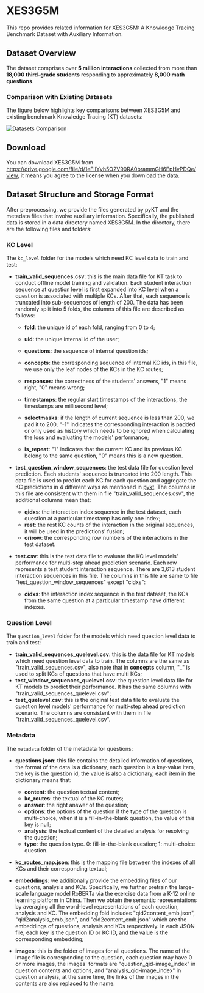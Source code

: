 # XES3G5M

This repo provides related information for XES3G5M: A Knowledge Tracing Benchmark Dataset with Auxiliary Information.

## Dataset Overview

The dataset comprises over **5 million interactions** collected from more than **18,000 third-grade students** responding to approximately **8,000 math questions**. 

### Comparison with Existing Datasets
The figure below highlights key comparisons between XES3G5M and existing benchmark Knowledge Tracing (KT) datasets:

![Datasets Comparison](https://github.com/user-attachments/assets/483fcd4c-2c0d-4457-8a71-782bdba72352)

## Download

You can download XES3G5M from https://drive.google.com/file/d/1eFiIYyh5O2V90RA0brammGH6EpHvPDQe/view, it means you agree to the license when you download the data.


## Dataset Structure and Storage Format

After preprocessing, we provide the files generated by pyKT and the metadata files that involve auxiliary information. Specifically, the published data is stored in a data directory named XES3G5M. In the directory, there are the following files and folders:

### KC Level

The `kc_level` folder for the models which need KC level data to train and test:

- **train_valid_sequences.csv**: this is the main data file for KT task to conduct offline model training and validation. Each student interaction sequence at question level is first expanded into KC level when a question is associated with multiple KCs. After that, each sequence is truncated into sub-sequences of length of 200. The data has been randomly split into 5 folds, the columns of this file are described as follows:

  - **fold**: the unique id of each fold, ranging from 0 to 4;

  - **uid**: the unique internal id of the user;

  - **questions**: the sequence of internal question ids;

  - **concepts**: the corresponding sequence of internal KC ids, in this file, we use only the leaf nodes of the KCs in the KC routes;
  - **responses**: the correctness of the students' answers, "1" means right, "0" means wrong;
  - **timestamps**: the regular start timestamps of the interactions, the timestamps are millisecond level;
  - **selectmasks**: if the length of current sequence is less than 200, we pad it to 200, "-1" indicates the corresponding interaction is padded or only used as history which needs to be ignored when calculating the loss and evaluating the models' performance;
  - **is_repeat**: "1" indicates that the current KC and its previous KC belong to the same question, "0" means this is a new question.

- **test_question_window_sequences**: the test data file for question level prediction. Each students' sequence is truncated into 200 length. This data file is used to predict each KC for each question and aggregate the KC predictions in 4 different ways as mentioned in [pykt](https://arxiv.org/abs/2206.11460). The columns in this file are consistent with them in file "train_valid_sequences.csv", the additional columns mean that:

  - **qidxs**: the interaction index sequence in the test dataset, each question at a particular timestamp has only
    one index;
  - **rest**: the rest KC counts of the interaction in the original sequences, it will be used in the predictions'
    fusion;
  - **orirow**: the corresponding row numbers of the interactions in the test dataset.

- **test.csv**: this is the test data file to evaluate the KC level models' performance for multi-step ahead prediction scenario. Each row represents a test student interaction sequence. There are 3,613 student interaction sequences in this file. The columns in this file are same to file "test_question_window_sequences" except "cidxs":

  - **cidxs**: the interaction index sequence in the test dataset, the KCs from the same question at a particular timestamp have different indexes.

### Question Level

The `question_level` folder for the models which need question level data to train and test:

- **train_valid_sequences_quelevel.csv**: this is the data file for KT models which need question level data to train. The columns are the same as "train_valid_sequences.csv", also note that in **concepts** column, "\_" is used to split KCs of questions that have multi KCs;
- **test_window_sequences_quelevel.csv**: the question level data file for KT models to predict their performance. It has the same columns with "train_valid_sequences_quelevel.csv";
- **test_quelevel.csv**: this is the original test data file to evaluate the question level models' performance for multi-step ahead prediction scenario. The columns are consistent with them in file "train_valid_sequences_quelevel.csv".

### Metadata

The `metadata` folder of the metadata for questions:

- **questions.json**: this file contains the detailed information of questions, the format of the data is a dictionary, each question is a key-value item, the key is the question id, the value is also a dictionary, each item in the dictionary means that:

  - **content**: the question textual content;
  - **kc_routes**: the textual of the KC routes;
  - **answer**: the right answer of the question;
  - **options**: the options of the question if the type of the question is multi-choice, when it is a fill-in-the-blank question, the value of this key is null;
  - **analysis**: the textual content of the detailed analysis for resolving the question;
  - **type**: the question type. 0: fill-in-the-blank question; 1: multi-choice question.

- **kc_routes_map.json**: this is the mapping file between the indexes of all KCs and their corresponding textual;

- **embeddings**: we additionally provide the embedding files of our questions, analysis and KCs. Specifically, we further pretrain the large-scale language model RoBERTa via the exercise data from a K-12 online learning platform in China. Then we obtain the semantic representations by averaging all the word-level representations of each question, analysis and KC. The embedding fold includes "qid2content_emb.json", "qid2analysis_emb.json", and "cid2content_emb.json" which are the embeddings of questions, analysis and KCs respectively. In each JSON file, each key is the question ID or KC ID, and the value is the corresponding embedding;

- **images**: this is the folder of images for all questions. The name of the image file is corresponding to the question, each question may have 0 or more images, the images' formats are "question_qid-image_index" in question contents and options, and "analysis_qid-image_index" in question analysis, at the same time, the links of the images in the contents are also replaced to the name.
